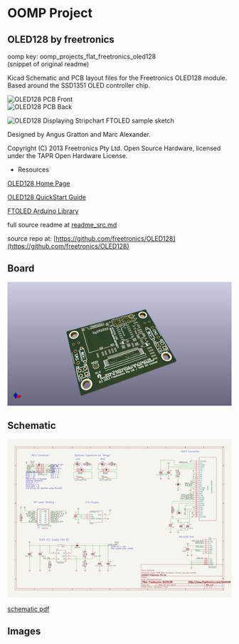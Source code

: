 # OOMP Project  
## OLED128  by freetronics  
  
oomp key: oomp_projects_flat_freetronics_oled128  
(snippet of original readme)  
  
Kicad Schematic and PCB layout files for the Freetronics OLED128 module. Based around the SSD1351 OLED controller chip.  
  
![OLED128 PCB Front](https://cdn.shopify.com/s/files/1/0045/8932/products/oled128-1_medium.jpg?838)  
![OLED128 PCB Back](https://cdn.shopify.com/s/files/1/0045/8932/products/oled128-2_medium.jpg?838)  
  
![OLED128 Displaying Stripchart FTOLED sample sketch](https://cdn.shopify.com/s/files/1/0045/8932/products/oled128-9_medium.jpg?838)  
  
Designed by Angus Gratton and Marc Alexander.  
  
Copyright (C) 2013 Freetronics Pty Ltd. Open Source Hardware, licensed under the TAPR Open Hardware License.  
  
- Resources  
  
[OLED128 Home Page](http://freetronics.com/oled128)  
  
[OLED128 QuickStart Guide](http://freetronics.com/pages/oled128-quickstart-guide)  
  
[FTOLED Arduino Library](https://github.com/freetronics/FTOLED)  
  
  full source readme at [readme_src.md](readme_src.md)  
  
source repo at: [https://github.com/freetronics/OLED128](https://github.com/freetronics/OLED128)  
## Board  
  
[![working_3d.png](working_3d_600.png)](working_3d.png)  
## Schematic  
  
[![working_schematic.png](working_schematic_600.png)](working_schematic.png)  
  
[schematic pdf](working_schematic.pdf)  
## Images  
